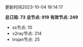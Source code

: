 更新时间2023-10-04 18:14:17

**总订阅: 73**
**总节点: 919**
**有效节点: 249**
- ss节点: 10
- v2ray节点: 214
- trojan节点: 25
